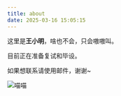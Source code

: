 ```yaml
---
title: about
date: 2025-03-16 15:05:15
---
```


这里是**王小明**，啥也不会，只会嗷嗷叫。

目前正在准备复试和毕设。

如果想联系请使用邮件，谢谢~

![喵喵](https://media2.giphy.com/media/v1.Y2lkPTc5MGI3NjExcHRxdGhsNWtqaHRpYWxicDdmZXAxNnc5dDVnZGU1MTdueXRxNWNuYyZlcD12MV9pbnRlcm5hbF9naWZfYnlfaWQmY3Q9Zw/npRnc6r5vhwV7kdmhd/giphy.gif)
